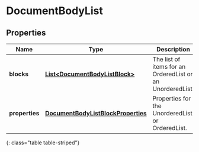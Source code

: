# DocumentBodyList


## Properties

| Name | Type | Description | Notes |
| ------------ | ------------- | ------------- | ------------- |
| **blocks** | [**List&lt;DocumentBodyListBlock&gt;**](DocumentBodyListBlock) | The list of items for an OrderedList or an UnorderedList. |  |
| **properties** | [**DocumentBodyListBlockProperties**](DocumentBodyListBlockProperties) | Properties for the UnorderedList or OrderedList. |  [optional] |
{: class="table table-striped"}



